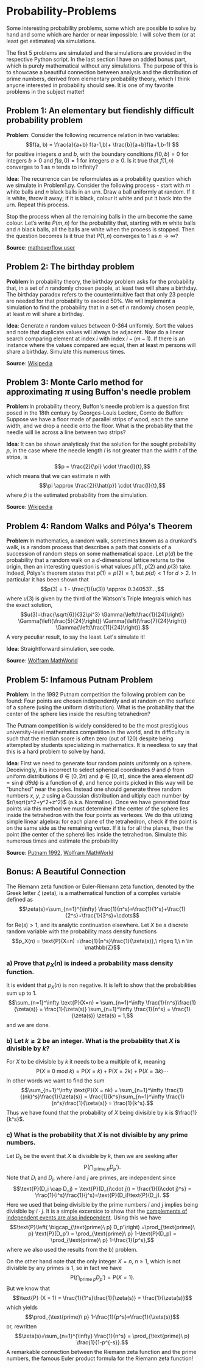 # Probability-Problems
Some interesting probability problems, some which are possible to solve by hand and some which are harder or near impossible. I will solve them (or at least get estimates) via simulations.

The first 5 problems are simulated and the simulations are provided in the respective Python script. In the last section I have an added bonus part, which is purely mathematical without any simulations. The purpose of this is to showcase a beautiful connection between analysis and the distribution of prime numbers, derived from elementary probability theory, which I think anyone interested in probability should see. It is one of my favorite problems in the subject matter!

## Problem 1: An elementary but fiendishly difficult probability problem
**Problem**: Consider the following recurrence relation in two variables:
$$f(a, b) = \frac{a}{a+b} f(a-1,b)+ \frac{b}{a+b}f(a+1,b-1) $$
for positive integers $a$ and $b$,
with the boundary conditions $f(0,b)=0$ for integers $b>0$ and $f(a,0)=1$ for integers $a\ge0$.
Is it true that $f(1,n)$ converges to $1$ as $n$ tends to infinity?

**Idea**: The recurrence can be reformulates as a probability question which we simulate in Problem1.py. 
Consider the following process - start with $m$ white balls and $n$ black balls in an urn. Draw a ball uniformly at random. If it is white, throw it away; if it is black, colour it white and put it back into the urn. Repeat this process.

Stop the process when all the remaining balls in the urn become the same colour. Let’s write $P(m, n)$ for the probability that, starting with $m$ white balls and $n$ black balls, all the balls are white when the process is stopped. Then the question becomes Is it true that $P(1, n)$ converges to $1$ as $n \to \infty$?

**Source**: [mathoverflow user](https://mathoverflow.net/questions/460095/how-to-show-a-function-converges-to-1)

## Problem 2: The birthday problem
**Problem**:In probability theory, the birthday problem asks for the probability that, in a set of $n$ randomly chosen people, at least two will share a birthday. The birthday paradox refers to the counterintuitive fact that only 23 people are needed for that probability to exceed 50%. We will implement a simulation to find the probability that in a set of $n$ randomly chosen people, at least $m$ will share a birthday.

**Idea**: Generate $n$ random values between 0-364 uniformly. Sort the values and note that duplicate values will always be adjacent. Now do a linear search comparing element at index $i$ with index $i - (m - 1)$. If there is an instance where the values compared are equal, then at least $m$ persons will share a birthday. Simulate this numerous times.

**Source**: [Wikipedia](https://en.wikipedia.org/wiki/Birthday_problem)

## Problem 3: Monte Carlo method for approximating $\pi$ using Buffon's needle problem
**Problem**:In probability theory, Buffon's needle problem is a question first posed in the 18th century by Georges-Louis Leclerc, Comte de Buffon:
Suppose we have a floor made of parallel strips of wood, each the same width, and we drop a needle onto the floor. What is the probability that the needle will lie across a line between two strips?

**Idea**: It can be shown analyticaly that the solution for the sought probability $p$, in the case where the needle length $l$ is not greater than the width $t$ of the strips, is $$p = \frac{2}{\pi} \cdot \frac{l}{t},$$ which means that we can estimate $\pi$ with
$$\pi \approx \frac{2}{\hat{p}} \cdot \frac{l}{t},$$ where $\hat{p}$ is the estimated probability from the simulation.

**Source**: [Wikipedia](https://en.wikipedia.org/wiki/Buffon%27s_needle_problem)

## Problem 4: Random Walks and Pólya's Theorem
**Problem**:In mathematics, a random walk, sometimes known as a drunkard's walk, is a random process that describes a path that consists of a succession of random steps on some mathematical space. Let $p(d)$ be the probability that a random walk on a $d$-dimensional lattice returns to the origin, then an interesting question is what values $p(1)$, $p(2)$ and $p(3)$ take. Indeed, Pólya's theorem states that $p(1) = p(2) = 1$, but $p(d)<1$ for $d>2$. In particular it has been shown that
$$p(3) = 1 - \frac{1}{u(3)} \approx 0.340537...,$$ where $u(3)$ is given by the third of the Watson's Triple Integrals which has the exact solution, $$u(3)=\frac{\sqrt{6}}{32\pi^3} \Gamma{\left(\frac{1}{24}\right)} \Gamma{\left(\frac{5}{24}\right)} \Gamma{\left(\frac{7}{24}\right)} \Gamma{\left(\frac{11}{24}\right)}.$$ A very peculiar result, to say the least. Let's simulate it!

**Idea**: Straightforward simulation, see code.

**Source**: [Wolfram MathWorld](https://mathworld.wolfram.com/PolyasRandomWalkConstants.html)

## Problem 5: Infamous Putnam Problem
**Problem**: In the 1992 Putnam competition the following problem can be found: Four points are chosen independently and at random on the surface of a sphere (using the uniform distribution). What is the probability that the center of the sphere lies inside the resulting tetrahedron?

The Putnam competition is widely considered to be the most prestigious university-level mathematics competition in the world, and its difficulty is such that the median score is often zero (out of 120) despite being attempted by students specializing in mathematics. It is needless to say that this is a hard problem to solve by hand.

**Idea**: First we need to generate four random points uniformly on a sphere. Deceivingly, it is incorrect to select spherical coordinates $\theta$ and $\phi$ from uniform distributions $\theta \in[0,2 \pi)$ and $\phi \in[0, \pi]$, since the area element $d \Omega=\sin \phi\ d\theta d\phi$ is a function of $\phi$, and hence points picked in this way will be "bunched" near the poles. Instead one should generate three random numbers $x,\ y,\ z$ using a Gaussian distribution and ultiply each number by $r/\sqrt{x^2+y^2+z^2}$ (a.k.a. Normalise). Once we have generated four points via this method we must determine if the center of the sphere lies inside the tetrahedron with the four points as vertexes. We do this utilizing simple linear algebra: for each plane of the tetrahedron, check if the point is on the same side as the remaining vertex. If it is for all the planes, then the point (the center of the sphere) lies inside the tetrahedron. Simulate this numerous times and estimate the probability

**Source**: [Putnam 1992](https://kskedlaya.org/putnam-archive/1992.pdf), [Wolfram MathWorld](https://mathworld.wolfram.com/SpherePointPicking.html)


## Bonus: A Beautiful Connection
The Riemann zeta function or Euler-Riemann zeta function, denoted by the Greek letter $\zeta$ (zeta), is a mathematical function of a complex variable defined as
$$\zeta(s)=\sum_{n=1}^{\infty} \frac{1}{n^s}=\frac{1}{1^s}+\frac{1}{2^s}+\frac{1}{3^s}+\cdots$$
for $\text{Re}(s)>1$, and its analytic continuation elsewhere. Let $X$ be a discrete random variable with the probability mass density functions $$p_X(n) = \text{P}(X=n) =\frac{1}{n^s}\frac{1}{\zeta(s)},\ n\geq 1,\ n \in \mathbb{Z}$$

### a) Prove that $p_X(n)$ is indeed a probability mass density function.
It is evident that $p_X(n)$ is non negative. It is left to show that the probabilities sum up to 1. $$\sum_{n=1}^\infty \text{P}(X=n) = \sum_{n=1}^\infty \frac{1}{n^s}\frac{1}{\zeta(s)} = \frac{1}{\zeta(s)} \sum_{n=1}^\infty \frac{1}{n^s} = \frac{1}{\zeta(s)} \zeta(s) = 1,$$ and we are done.

### b) Let $k \geq 2$ be an integer. What is the probability that $X$ is divisible by $k$?
For $X$ to be divisible by $k$ it needs to be a multiple of $k$, meaning $$\text{P}(X \equiv 0\ \text{mod}\ k) = \text{P}(X = k) + \text{P}(X = 2k) + \text{P}(X = 3k) \cdots$$ In other words we want to find the sum $$\sum_{n=1}^\infty \text{P}(X = nk) = \sum_{n=1}^\infty \frac{1}{(nk)^s}\frac{1}{\zeta(s)} = \frac{1}{k^s}\sum_{n=1}^\infty \frac{1}{n^s}\frac{1}{\zeta(s)} = \frac{1}{k^s}.$$ Thus we have found that the probability of $X$ being divisible by $k$ is $\frac{1}{k^s}$.

### c) What is the probability that $X$ is not divisible by any prime numbers.
Let $D_k$ be the event that $X$ is divisible by $k$, then we are seeking after $$\text{P}\left( \bigcap_{\text{prime}\ p} D_p'\right).$$ Note that $D_i$ and $D_j$, where $i$ and $j$ are primes, are independent since $$\text{P}(D_i \cap D_j) = \text{P}(D_{i\cdot j}) = \frac{1}{(i\cdot j)^s} = \frac{1}{i^s}\frac{1}{j^s}=\text{P}(D_i)\text{P}(D_j). $$ Here we used that being divisible by the prime numbers $i$ and $j$ implies being divisible by $i\cdot j$. It is a simple excersice to show that the [complements of independent events are also independent](https://math.stackexchange.com/questions/1962698/prove-that-if-events-a-and-b-are-independent-then-the-complement-events-of-a-an). Using this we have $$\text{P}\left( \bigcap_{\text{prime}\ p} D_p'\right) =\prod_{\text{prime}\ p} \text{P}(D_p') = \prod_{\text{prime}\ p} 1-\text{P}(D_p) = \prod_{\text{prime}\ p} 1-\frac{1}{p^s},$$ where we also used the results from the b) problem.

On the other hand note that the only integer $X = n,\ n\geq 1$, which is not divisible by any primes is $1$, so in fact we have $$\text{P}\left( \bigcap_{\text{prime}\ p} D_p'\right) = \text{P} (X = 1).$$ But we know that $$\text{P} (X = 1) = \frac{1}{1^s}\frac{1}{\zeta(s)} = \frac{1}{\zeta(s)}$$ which yields $$\prod_{\text{prime}\ p} 1-\frac{1}{p^s}=\frac{1}{\zeta(s)}$$ or, rewritten $$\zeta(s)=\sum_{n=1}^{\infty} \frac{1}{n^s} = \prod_{\text{prime}\ p} \frac{1}{1-p^{-s}}.$$ A remarkable connection between the Riemann zeta function and the prime numbers, the famous Euler product formula for the Riemann zeta function!
